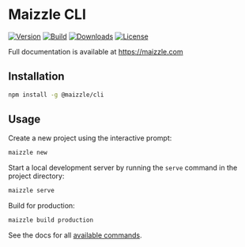 # Maizzle CLI

[![Version][npm-version-shield]][npm]
[![Build][github-ci-shield]][github-ci]
[![Downloads][npm-stats-shield]][npm-stats]
[![License][license-shield]][license]

Full documentation is available at https://maizzle.com

## Installation

```bash
npm install -g @maizzle/cli
```

## Usage

Create a new project using the interactive prompt:

```bash
maizzle new
```

Start a local development server by running the `serve` command in the project directory:

```bash
maizzle serve
```

Build for production:

```bash
maizzle build production
```

See the docs for all [available commands](https://maizzle.com/docs/cli/).

[npm]: https://www.npmjs.com/package/@maizzle/cli
[npm-stats]: https://npm-stat.com/charts.html?package=%40maizzle%2Fcli&from=2019-03-27
[npm-version-shield]: https://img.shields.io/npm/v/@maizzle/cli.svg?style=flat-square
[npm-stats-shield]: https://img.shields.io/npm/dt/@maizzle/cli.svg?style=flat-square&color=6875f5
[github-ci]: https://github.com/maizzle/cli/actions
[github-ci-shield]: https://img.shields.io/github/workflow/status/maizzle/cli/Node.js%20CI?style=flat-square
[license]: ./LICENSE
[license-shield]: https://img.shields.io/npm/l/@maizzle/cli.svg?style=flat-square&color=0e9f6e
